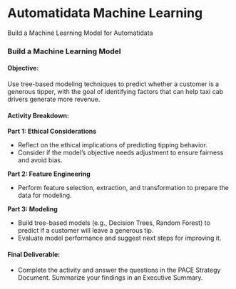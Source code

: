 # Automatidata Machine Learning
Build a Machine Learning Model for Automatidata

### **Build a Machine Learning Model**

#### **Objective:**
Use tree-based modeling techniques to predict whether a customer is a generous tipper, with the goal of identifying factors that can help taxi cab drivers generate more revenue.

#### **Activity Breakdown:**

**Part 1: Ethical Considerations**
- Reflect on the ethical implications of predicting tipping behavior.
- Consider if the model’s objective needs adjustment to ensure fairness and avoid bias.

**Part 2: Feature Engineering**
- Perform feature selection, extraction, and transformation to prepare the data for modeling.

**Part 3: Modeling**
- Build tree-based models (e.g., Decision Trees, Random Forest) to predict if a customer will leave a generous tip.
- Evaluate model performance and suggest next steps for improving it.

#### **Final Deliverable:**
- Complete the activity and answer the questions in the PACE Strategy Document. Summarize your findings in an Executive Summary.

